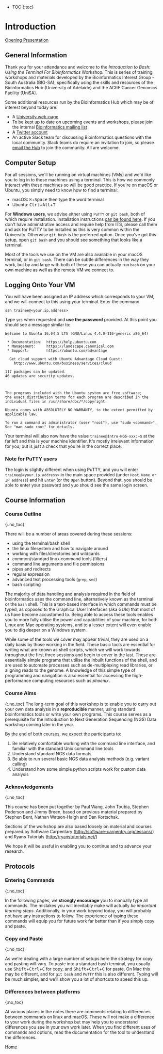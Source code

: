 * TOC
{:toc}

# Introduction

[Opening Presentation](https://gitpitch.com/BIG-SA/BASH-Intro-2018/)

## General Information

Thank you for your attendance and welcome to the *Introduction to Bash: Using the Terminal For Bioinformatics* Workshop.
This is series of training workshops and materials developed by the Bioinformatics Interest Group - South Australia (BIG-SA), specifically using the skills and resources of the Bioinformatics Hub (University of Adelaide) and the ACRF Cancer Genomics Facility (UniSA).

Some additional resources run by the Bioinformatics Hub which may be of interest beyond today are:

- A [University web-page](http://www.adelaide.edu.au/bioinformatics-hub/)
- To be kept up to date on upcoming events and workshops, please join the internal [Bioinformatics mailing list](http://list.adelaide.edu.au/mailman/listinfo/bioinfo)
- A [Twitter account](https://twitter.com/UofABioinfoHub/)
- An active Slack team for discussing Bioinformatics questions with the local community. Slack teams do require an invitation to join, so please [email the Hub](mailto:bioinf_hub@adelaide.edu.au) to join the community. All are welcome.

## Computer Setup

For all sessions, we'll be running on virtual machines (VMs) and we'd like you to log in to these machines using a terminal.
This is how we commonly interact with these machines so will be good practice.
If you're on macOS or Ubuntu, you simply need to know how to find a terminal:

- macOS: <kbd>⌘</kbd>+<kbd>Space</kbd> then type the word terminal
- Ubuntu: <kbd>Ctrl</kbd>+<kbd>Alt</kbd>+<kbd>T</kbd>

For **Windows users**, we advise either using `PuTTY` or `git bash`, both of which require installation.
Installation instructions [can be found here](../install/windowsInstall.md).
If you don't have adminstrative access and require help from ITS, please call them and ask for PuTTY to be installed as this is very common within the University.
Otherwise `git bash` is the preferred option.
Once you've got this setup, open `git bash` and you should see something that looks like a terminal.

Most of the tools we use on the VM are also available in your macOS terminal, or in `git bash`.
There can be subtle differences in the way they work, but by and large with both of these you can actually run `bash` on your own machine as well as the remote VM we connect to.


## Logging Onto Your VM

You will have been assigned an IP address which corresponds to your VM, and we will connect to this using your terminal.
Enter the command

```
ssh trainee@<your.ip.address>
```

Type `yes` when requested and **use the password** provided.
At this point you should see a message similar to:

```
Welcome to Ubuntu 16.04.5 LTS (GNU/Linux 4.4.0-116-generic x86_64)

 * Documentation:  https://help.ubuntu.com
 * Management:     https://landscape.canonical.com
 * Support:        https://ubuntu.com/advantage

  Get cloud support with Ubuntu Advantage Cloud Guest:
    http://www.ubuntu.com/business/services/cloud

117 packages can be updated.
46 updates are security updates.



The programs included with the Ubuntu system are free software;
the exact distribution terms for each program are described in the
individual files in /usr/share/doc/*/copyright.

Ubuntu comes with ABSOLUTELY NO WARRANTY, to the extent permitted by
applicable law.

To run a command as administrator (user "root"), use "sudo <command>".
See "man sudo_root" for details.

```

Your terminal will also now have the value `trainee@Intro-NGS-xxx:~$` at the far left and this is your machine identifier.
It's mostly irrelevant information for you, but is just a check that you're in the correct place.

### Note for PuTTY users

The login is slightly different when using PuTTY, and you will enter `trainee@<your.ip.address>` in the main space provided (under `Host Name or IP address`) and hit `Enter` (or the `Open` button).
Beyond that, you should be able to enter your password and yuo should see the same login screen.


## Course Information

### Course Outline
{:.no_toc}

There will be a number of areas covered during these sessions:

- using the terminal/bash shell
- the linux filesystem and how to navigate around
- working with files/directories and wildcards
- common/standard linux command tools (filters)
- command line arguments and file permissions
- pipes and redirects
- regular expression
- advanced text processing tools (`grep`, `sed`)
- bash scripting

The majority of data handling and analysis required in the field of bioinformatics uses the command line, alternatively known as the terminal or the `bash` shell.
This is a text-based interface in which commands must be typed, as opposed to the Graphical User Interfaces (aka GUIs) that most of us have become accustomed to.
Being able to access these tools enables you to more fully utilise the power and capabilities of your machine, for both Linux and Mac operating systems, and to a lesser extent will even enable you to dig deeper on a Windows system.

While some of the tools we cover may appear trivial, they are used on a daily basis by those working in the field.
These basic tools are essential for writing what are known as shell scripts, which we will work towards throughout the first three sessions and begin to cover in the last.
These are essentially simple programs that utilise the inbuilt functions of the shell, and are used to automate processes such as de-multiplexing read libraries, or aligning reads to the genome.
A knowledge of this simple type of programming and navigation is also essential for accessing the high-performance computing resources such as *phoenix*.

### Course Aims
{:.no_toc}
The long-term goal of this workshop is to enable you to carry out your own data analysis in a **reproducible** manner, using standard bioinformatics tools or write your own programs.
This course serves as a prerequisite for the Introduction to Next Generation Sequencing (NGS) Data workshop coming later in the year.

By the end of both courses, we expect the participants to:
1. Be relatively comfortable working with the command line interface, and familiar with the standard Unix command line tools
2. Understand standard NGS data formats
3. Be able to run several basic NGS data analysis methods (e.g. variant calling)
4. Understand how some simple python scripts work for custom data analysis

### Acknowledgements
{:.no_toc}

This course has been put together by Paul Wang, John Toubia, Stephen Pederson and Jimmy Breen, based on previous material prepared by Stephen Bent, Nathan Watson-Haigh and Dan Kortschak.

Sections of the workshop are also based loosely on material and courses prepared
by Software Carpentary (http://software-carpentry.org/lessons/) and Ryans Tutorials
(http://ryanstutorials.net/)

We hope it will be useful in enabling you to continue and to advance your research.

## Protocols

### Entering Commands
{:.no_toc}

In the following pages, we **strongly encourage** you to manually type all commands.
The mistakes you will inevitably make will actually *be important learning steps*.
Additionally, in your work beyond today, you will probably not have any instructions to follow.
The experience of typing these commands will equip you for future work far better than if you simply copy and paste.

### Copy and Paste
{:.no_toc}

As we're dealing with a large number of setups here the strategy for copy and pasting will vary.
To paste into a standard bash terminal, you usually use <kbd>Shift</kbd>+<kbd>Ctrl</kbd>+<kbd>C</kbd> for copy, and <kbd>Shift</kbd>+<kbd>Ctrl</kbd>+<kbd>C</kbd> for paste.
On Mac this may be different, and for `git bash` and `PuTTY` this is also different.
Typing will be much simpler, and we'll show you a lot of shortcuts to speed this up.

### Differences between platforms
{:no_toc}

At various places in the notes there are comments relating to differences between commands on linux and macOS.
These will not make a difference to your work during the workshop but may help you to understand differences you see in your own work later.
When you find different uses of commands and options, read the documentation for the tool to understand the differences.


[Home](https://big-sa.github.io/BASH-Intro-2018/)
